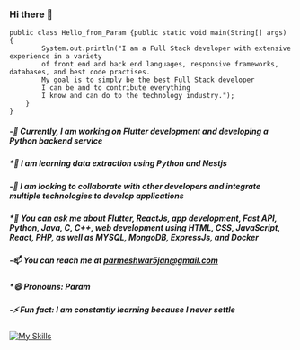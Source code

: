 ### Hi there 👋

```
public class Hello_from_Param {public static void main(String[] args) { 
        System.out.println("I am a Full Stack developer with extensive experience in a variety 
        of front end and back end languages, responsive frameworks, databases, and best code practises.
        My goal is to simply be the best Full Stack developer 
        I can be and to contribute everything 
        I know and can do to the technology industry.");
    }
}
```

##### -🔭 Currently, I am working on Flutter development and developing a Python backend service
##### *🌱 I am learning data extraction using Python and Nestjs
##### -👯 I am looking to collaborate with other developers and integrate multiple technologies to develop applications
##### *💬 You can ask me about _Flutter_, _ReactJs_, _app_ _development_, _Fast_ _API_, _Python_, _Java_, _C_, _C++_, _web_ _development_ using _HTML_, _CSS_, _JavaScript_, _React_, _PHP_, as well as _MYSQL_, _MongoDB_, _ExpressJs_, and _Docker_
##### -📫 You can reach me at parmeshwar5jan@gmail.com
##### *😄 Pronouns: Param
##### -⚡ Fun fact: I am constantly learning because I never settle

[![My Skills](https://skillicons.dev/icons?i=js,Flutter,ReactJs,Docker,Java,Cpp,C,ExpressJs,html,css,wasm)](https://skillicons.dev)


